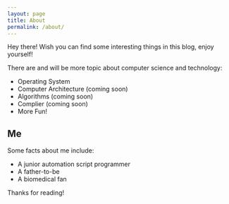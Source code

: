 ```yaml
---
layout: page
title: About
permalink: /about/
---
```


<p class="message">
  Hey there! Wish you can find some interesting things in this blog, enjoy yourself!
</p>

There are and will be more topic about computer science and technology:

* Operating System
* Computer Architecture (coming soon)
* Algorithms (coming soon)
* Complier (coming soon)
* More Fun!

## Me

Some facts about me include:

* A junior automation script programmer
* A father-to-be
* A biomedical fan

Thanks for reading!
